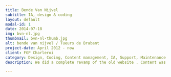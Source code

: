 ```yaml
---
title: Bende Van Nijvel
subtitle: IA, design & coding
layout: default
modal-id: 1
date: 2014-07-18
img: bvn-nl.jpg
thumbnail: bvn-nl-thumb.jpg
alt: bende van nijvel / Tueurs de Brabant
project-date: April 2012 - now
client: FGP Charleroi
category: Design, Coding, Content management, IA, Support, Maintenance
description: We did a complete revamp of the old website . Content was reviewed and restructured. The design became fact-based and more user-friendly. It was one of the first major responsive (website adapts to device screen) webprojects we did. Gert created the layout, IA and the templates, Pascal added most of the content and some technical functionalities like the mail form and menus. Laurent translated the complete website to the Github/Jekyll environment.

---
```

